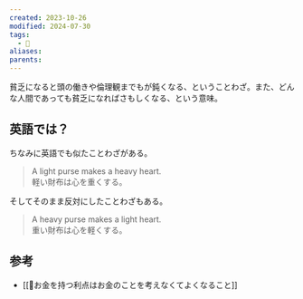 ```yaml
---
created: 2023-10-26
modified: 2024-07-30
tags:
  - 📝
aliases: 
parents: 
---
```

貧乏になると頭の働きや倫理観までもが鈍くなる、ということわざ。また、どんな人間であっても貧乏になればさもしくなる、という意味。

## 英語では？
ちなみに英語でも似たことわざがある。

> A light purse makes a heavy heart.  
> 軽い財布は心を重くする。

そしてそのまま反対にしたことわざもある。
> A heavy purse makes a light heart.  
> 重い財布は心を軽くする。

## 参考
- [[💭お金を持つ利点はお金のことを考えなくてよくなること]]